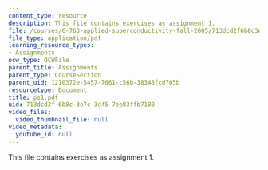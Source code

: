 ```yaml
---
content_type: resource
description: This file contains exercises as assignment 1.
file: /courses/6-763-applied-superconductivity-fall-2005/713dcd2f6b8c3e7c3d457ee83ffb7180_ps1.pdf
file_type: application/pdf
learning_resource_types:
- Assignments
ocw_type: OCWFile
parent_title: Assignments
parent_type: CourseSection
parent_uid: 1210372e-5457-7061-c56b-38348fcd705b
resourcetype: Document
title: ps1.pdf
uid: 713dcd2f-6b8c-3e7c-3d45-7ee83ffb7180
video_files:
  video_thumbnail_file: null
video_metadata:
  youtube_id: null
---
```

This file contains exercises as assignment 1.

